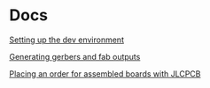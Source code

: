 # Docs

[Setting up the dev environment](setting_up_dev_env.md)

[Generating gerbers and fab outputs](generating_gerbers_and_fab_outputs.md)

[Placing an order for assembled boards with JLCPCB](placing_jlcpcb_order.md)